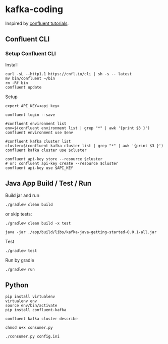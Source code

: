 # kafka-coding

Inspired by [confluent tutorials](https://developer.confluent.io/tutorials).

## Confluent CLI

### Setup Confluent CLI

Install

```shell
curl -sL --http1.1 https://cnfl.io/cli | sh -s -- latest
mv bin/confluent ~/bin 
rm -Rf bin
confluent update
```

Setup

```shell
export API_KEY=<api_key>
```

```shell
confluent login --save

#confluent environment list
env=$(confluent environment list | grep "*" | awk '{print $3 }')
confluent environment use $env

#confluent kafka cluster list
cluster=$(confluent kafka cluster list | grep "*" | awk '{print $3 }')
confluent kafka cluster use $cluster

confluent api-key store --resource $cluster
# or: confluent api-key create --resource $cluster
confluent api-key use $API_KEY
```

## Java App Build / Test / Run

Build jar and run
```shell
./gradlew clean build
```
or skip tests:
```shell
./gradlew clean build -x test
```
```shell
java -jar ./app/build/libs/kafka-java-getting-started-0.0.1-all.jar
```

Test
```
./gradlew test
```
Run by gradle
```
./gradlew run
```

## Python

```shell
pip install virtualenv
virtualenv env
source env/bin/activate
pip install confluent-kafka
```

```shell
confluent kafka cluster describe
```

```shell
chmod u+x consumer.py
```
```shell
./consumer.py config.ini
```
